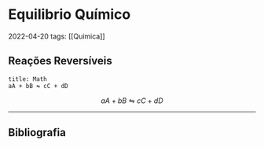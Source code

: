 # Equilibrio Químico
2022-04-20
tags: [[Quimica]]

## Reações Reversíveis

```ad-note
title: Math
aA + bB ⇋ cC + dD
```

$$ aA + bB ⇋ cC + dD$$

-----------------------------------------------
## Bibliografia